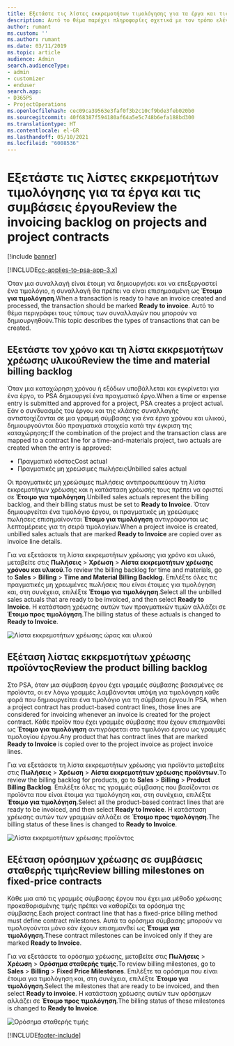 ```yaml
---
title: Εξετάστε τις λίστες εκκρεμοτήτων τιμολόγησης για τα έργα και τις συμβάσεις έργου
description: Αυτό το θέμα παρέχει πληροφορίες σχετικά με τον τρόπο ελέγχου του χρόνου, των εξόδων και των λιστών εκκρεμοτήτων προϊόντων, καθώς και τον τρόπο με τον οποίο μπορείτε να τα επισημάνετε ως έτοιμα για τιμολόγηση.
author: rumant
ms.custom: ''
ms.author: rumant
ms.date: 03/11/2019
ms.topic: article
audience: Admin
search.audienceType:
- admin
- customizer
- enduser
search.app:
- D365PS
- ProjectOperations
ms.openlocfilehash: cec09ca39563e3faf0f3b2c10cf9bde3feb020b0
ms.sourcegitcommit: 40f68387f594180af64a5e5c748b6efa188bd300
ms.translationtype: HT
ms.contentlocale: el-GR
ms.lasthandoff: 05/10/2021
ms.locfileid: "6008536"
---
```

# <a name="review-the-invoicing-backlog-on-projects-and-project-contracts"></a><span data-ttu-id="6288c-103">Εξετάστε τις λίστες εκκρεμοτήτων τιμολόγησης για τα έργα και τις συμβάσεις έργου</span><span class="sxs-lookup"><span data-stu-id="6288c-103">Review the invoicing backlog on projects and project contracts</span></span>

[!include [banner](../includes/psa-now-project-operations.md)]

[!INCLUDE[cc-applies-to-psa-app-3.x](../includes/cc-applies-to-psa-app-3x.md)]

<span data-ttu-id="6288c-104">Όταν μια συναλλαγή είναι έτοιμη να δημιουργήσει και να επεξεργαστεί ένα τιμολόγιο, η συναλλαγή θα πρέπει να είναι επισημασμένη ως **Έτοιμο για τιμολόγηση**.</span><span class="sxs-lookup"><span data-stu-id="6288c-104">When a transaction is ready to have an invoice created and processed, the transaction should be marked **Ready to invoice**.</span></span> <span data-ttu-id="6288c-105">Αυτό το θέμα περιγράφει τους τύπους των συναλλαγών που μπορούν να δημιουργηθούν.</span><span class="sxs-lookup"><span data-stu-id="6288c-105">This topic describes the types of transactions that can be created.</span></span>

## <a name="review-the-time-and-material-billing-backlog"></a><span data-ttu-id="6288c-106">Εξετάστε τον χρόνο και τη λίστα εκκρεμοτήτων χρέωσης υλικού</span><span class="sxs-lookup"><span data-stu-id="6288c-106">Review the time and material billing backlog</span></span>

<span data-ttu-id="6288c-107">Όταν μια καταχώρηση χρόνου ή εξόδων υποβάλλεται και εγκρίνεται για ένα έργο, το PSA δημιουργεί ένα πραγματικό έργο.</span><span class="sxs-lookup"><span data-stu-id="6288c-107">When a time or expense entry is submitted and approved for a project, PSA creates a project actual.</span></span> <span data-ttu-id="6288c-108">Εάν ο συνδυασμός του έργου και της κλάσης συναλλαγής αντιστοιχίζονται σε μια γραμμή σύμβασης για ένα έργο χρόνου και υλικού, δημιουργούνται δύο πραγματικά στοιχεία κατά την έγκριση της καταχώρησης:</span><span class="sxs-lookup"><span data-stu-id="6288c-108">If the combination of the project and the transaction class are mapped to a contract line for a time-and-materials project, two actuals are created when the entry is approved:</span></span>

- <span data-ttu-id="6288c-109">Πραγματικό κόστος</span><span class="sxs-lookup"><span data-stu-id="6288c-109">Cost actual</span></span> 
- <span data-ttu-id="6288c-110">Πραγματικές μη χρεώσιμες πωλήσεις</span><span class="sxs-lookup"><span data-stu-id="6288c-110">Unbilled sales actual</span></span>

<span data-ttu-id="6288c-111">Οι πραγματικές μη χρεώσιμες πωλήσεις αντιπροσωπεύουν τη λίστα εκκρεμοτήτων χρέωσης και η κατάσταση χρέωσής τους πρέπει να οριστεί σε **Έτοιμο για τιμολόγηση**.</span><span class="sxs-lookup"><span data-stu-id="6288c-111">Unbilled sales actuals represent the billing backlog, and their billing status must be set to **Ready to Invoice**.</span></span> <span data-ttu-id="6288c-112">Όταν δημιουργείται ένα τιμολόγιο έργου, οι πραγματικές μη χρεώσιμες πωλήσεις επισημαίνονται **Έτοιμο για τιμολόγηση** αντιγράφονται ως λεπτομέρειες για τη σειρά τιμολογίων.</span><span class="sxs-lookup"><span data-stu-id="6288c-112">When a project invoice is created, unbilled sales actuals that are marked **Ready to Invoice** are copied over as invoice line details.</span></span>

<span data-ttu-id="6288c-113">Για να εξετάσετε τη λίστα εκκρεμοτήτων χρέωσης για χρόνο και υλικό, μεταβείτε στις **Πωλήσεις** \> **Χρέωση** \> **Λίστα εκκρεμοτήτων χρέωσης χρόνου και υλικού**.</span><span class="sxs-lookup"><span data-stu-id="6288c-113">To review the billing backlog for time and materials, go to **Sales** \> **Billing** \> **Time and Material Billing Backlog**.</span></span> <span data-ttu-id="6288c-114">Επιλέξτε όλες τις πραγματικές μη χρεωμένες πωλήσεις που είναι έτοιμες για τιμολόγηση και, στη συνέχεια, επιλέξτε **Έτοιμο για τιμολόγηση**.</span><span class="sxs-lookup"><span data-stu-id="6288c-114">Select all the unbilled sales actuals that are ready to be invoiced, and then select **Ready to Invoice**.</span></span> <span data-ttu-id="6288c-115">Η κατάσταση χρέωσης αυτών των πραγματικών τιμών αλλάζει σε **Έτοιμο προς τιμολόγηση**.</span><span class="sxs-lookup"><span data-stu-id="6288c-115">The billing status of these actuals is changed to **Ready to Invoice**.</span></span>

![Λίστα εκκρεμοτήτων χρέωσης ώρας και υλικού](media/TMBacklog.png)

## <a name="review-the-product-billing-backlog"></a><span data-ttu-id="6288c-117">Εξέταση λίστας εκκρεμοτήτων χρέωσης προϊόντος</span><span class="sxs-lookup"><span data-stu-id="6288c-117">Review the product billing backlog</span></span>

<span data-ttu-id="6288c-118">Στο PSA, όταν μια σύμβαση έργου έχει γραμμές σύμβασης βασισμένες σε προϊόντα, οι εν λόγω γραμμές λαμβάνονται υπόψη για τιμολόγηση κάθε φορά που δημιουργείται ένα τιμολόγιο για τη σύμβαση έργου.</span><span class="sxs-lookup"><span data-stu-id="6288c-118">In PSA, when a project contract has product-based contract lines, those lines are considered for invoicing whenever an invoice is created for the project contract.</span></span> <span data-ttu-id="6288c-119">Κάθε προϊόν που έχει γραμμές σύμβασης που έχουν επισημανθεί ως **Έτοιμο για τιμολόγηση** αντιγράφεται στο τιμολόγιο έργου ως γραμμές τιμολογίου έργου.</span><span class="sxs-lookup"><span data-stu-id="6288c-119">Any product that has contract lines that are marked **Ready to Invoice** is copied over to the project invoice as project invoice lines.</span></span>

<span data-ttu-id="6288c-120">Για να εξετάσετε τη λίστα εκκρεμοτήτων χρέωσης για προϊόντα μεταβείτε στις **Πωλήσεις** \> **Χρέωση** \> **Λίστα εκκρεμοτήτων χρέωσης προϊόντων**.</span><span class="sxs-lookup"><span data-stu-id="6288c-120">To review the billing backlog for products, go to **Sales** \> **Billing** \> **Product Billing Backlog**.</span></span> <span data-ttu-id="6288c-121">Επιλέξτε όλες τις γραμμές σύμβασης που βασίζονται σε προϊόντα που είναι έτοιμα για τιμολόγηση και, στη συνέχεια, επιλέξτε **Έτοιμο για τιμολόγηση**.</span><span class="sxs-lookup"><span data-stu-id="6288c-121">Select all the product-based contract lines that are ready to be invoiced, and then select **Ready to Invoice**.</span></span> <span data-ttu-id="6288c-122">Η κατάσταση χρέωσης αυτών των γραμμών αλλάζει σε **Έτοιμο προς τιμολόγηση**.</span><span class="sxs-lookup"><span data-stu-id="6288c-122">The billing status of these lines is changed to **Ready to Invoice**.</span></span>

![Λίστα εκκρεμοτήτων χρέωσης προϊόντος](media/ProductBacklog.png)

## <a name="review-billing-milestones-on-fixed-price-contracts"></a><span data-ttu-id="6288c-124">Εξέταση ορόσημων χρέωσης σε συμβάσεις σταθερής τιμής</span><span class="sxs-lookup"><span data-stu-id="6288c-124">Review billing milestones on fixed-price contracts</span></span>

<span data-ttu-id="6288c-125">Κάθε μια από τις γραμμές σύμβασης έργου που έχει μια μέθοδο χρέωσης προκαθορισμένης τιμής πρέπει να καθορίζει τα ορόσημα της σύμβασης.</span><span class="sxs-lookup"><span data-stu-id="6288c-125">Each project contract line that has a fixed-price billing method must define contract milestones.</span></span> <span data-ttu-id="6288c-126">Αυτά τα ορόσημα σύμβασης μπορούν να τιμολογούνται μόνο εάν έχουν επισημανθεί ως **Έτοιμα για τιμολόγηση**.</span><span class="sxs-lookup"><span data-stu-id="6288c-126">These contract milestones can be invoiced only if they are marked **Ready to Invoice**.</span></span> 

<span data-ttu-id="6288c-127">Για να εξετάσετε τα ορόσημα χρέωσης, μεταβείτε στις **Πωλήσεις** \> **Χρέωση** \> **Ορόσημα σταθερής τιμής**.</span><span class="sxs-lookup"><span data-stu-id="6288c-127">To review billing milestones, go to **Sales** \> **Billing** \> **Fixed Price Milestones**.</span></span> <span data-ttu-id="6288c-128">Επιλέξτε τα ορόσημα που είναι έτοιμα για τιμολόγηση και, στη συνέχεια, επιλέξτε **Έτοιμο για τιμολόγηση**.</span><span class="sxs-lookup"><span data-stu-id="6288c-128">Select the milestones that are ready to be invoiced, and then select **Ready to invoice**.</span></span> <span data-ttu-id="6288c-129">Η κατάσταση χρέωσης αυτών των ορόσημων αλλάζει σε **Έτοιμο προς τιμολόγηση**.</span><span class="sxs-lookup"><span data-stu-id="6288c-129">The billing status of these milestones is changed to **Ready to Invoice**.</span></span>

![Ορόσημα σταθερής τιμής](media/FPBacklog.png)


[!INCLUDE[footer-include](../includes/footer-banner.md)]